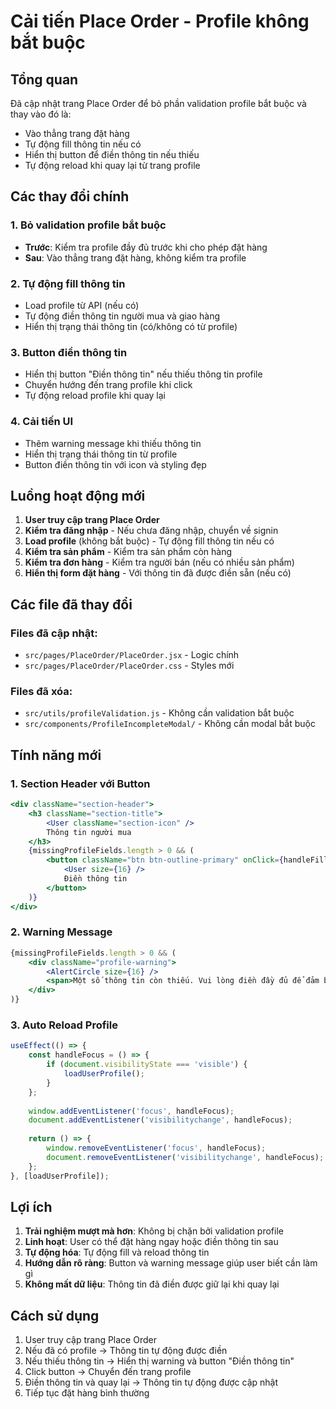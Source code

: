 # Cải tiến Place Order - Profile không bắt buộc

## Tổng quan
Đã cập nhật trang Place Order để bỏ phần validation profile bắt buộc và thay vào đó là:
- Vào thẳng trang đặt hàng
- Tự động fill thông tin nếu có
- Hiển thị button để điền thông tin nếu thiếu
- Tự động reload khi quay lại từ trang profile

## Các thay đổi chính

### 1. Bỏ validation profile bắt buộc
- **Trước**: Kiểm tra profile đầy đủ trước khi cho phép đặt hàng
- **Sau**: Vào thẳng trang đặt hàng, không kiểm tra profile

### 2. Tự động fill thông tin
- Load profile từ API (nếu có)
- Tự động điền thông tin người mua và giao hàng
- Hiển thị trạng thái thông tin (có/không có từ profile)

### 3. Button điền thông tin
- Hiển thị button "Điền thông tin" nếu thiếu thông tin profile
- Chuyển hướng đến trang profile khi click
- Tự động reload profile khi quay lại

### 4. Cải tiến UI
- Thêm warning message khi thiếu thông tin
- Hiển thị trạng thái thông tin từ profile
- Button điền thông tin với icon và styling đẹp

## Luồng hoạt động mới

1. **User truy cập trang Place Order**
2. **Kiểm tra đăng nhập** - Nếu chưa đăng nhập, chuyển về signin
3. **Load profile** (không bắt buộc) - Tự động fill thông tin nếu có
4. **Kiểm tra sản phẩm** - Kiểm tra sản phẩm còn hàng
5. **Kiểm tra đơn hàng** - Kiểm tra người bán (nếu có nhiều sản phẩm)
6. **Hiển thị form đặt hàng** - Với thông tin đã được điền sẵn (nếu có)

## Các file đã thay đổi

### Files đã cập nhật:
- `src/pages/PlaceOrder/PlaceOrder.jsx` - Logic chính
- `src/pages/PlaceOrder/PlaceOrder.css` - Styles mới

### Files đã xóa:
- `src/utils/profileValidation.js` - Không cần validation bắt buộc
- `src/components/ProfileIncompleteModal/` - Không cần modal bắt buộc

## Tính năng mới

### 1. Section Header với Button
```jsx
<div className="section-header">
    <h3 className="section-title">
        <User className="section-icon" />
        Thông tin người mua
    </h3>
    {missingProfileFields.length > 0 && (
        <button className="btn btn-outline-primary" onClick={handleFillProfile}>
            <User size={16} />
            Điền thông tin
        </button>
    )}
</div>
```

### 2. Warning Message
```jsx
{missingProfileFields.length > 0 && (
    <div className="profile-warning">
        <AlertCircle size={16} />
        <span>Một số thông tin còn thiếu. Vui lòng điền đầy đủ để đảm bảo giao hàng thuận lợi.</span>
    </div>
)}
```

### 3. Auto Reload Profile
```jsx
useEffect(() => {
    const handleFocus = () => {
        if (document.visibilityState === 'visible') {
            loadUserProfile();
        }
    };
    
    window.addEventListener('focus', handleFocus);
    document.addEventListener('visibilitychange', handleFocus);
    
    return () => {
        window.removeEventListener('focus', handleFocus);
        document.removeEventListener('visibilitychange', handleFocus);
    };
}, [loadUserProfile]);
```

## Lợi ích

1. **Trải nghiệm mượt mà hơn**: Không bị chặn bởi validation profile
2. **Linh hoạt**: User có thể đặt hàng ngay hoặc điền thông tin sau
3. **Tự động hóa**: Tự động fill và reload thông tin
4. **Hướng dẫn rõ ràng**: Button và warning message giúp user biết cần làm gì
5. **Không mất dữ liệu**: Thông tin đã điền được giữ lại khi quay lại

## Cách sử dụng

1. User truy cập trang Place Order
2. Nếu đã có profile → Thông tin tự động được điền
3. Nếu thiếu thông tin → Hiển thị warning và button "Điền thông tin"
4. Click button → Chuyển đến trang profile
5. Điền thông tin và quay lại → Thông tin tự động được cập nhật
6. Tiếp tục đặt hàng bình thường
